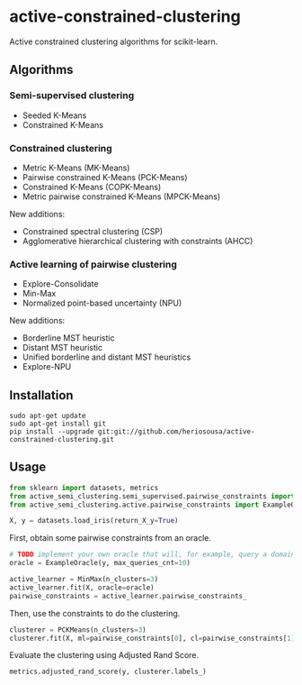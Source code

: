 # active-constrained-clustering

Active constrained clustering algorithms for scikit-learn.

## Algorithms

### Semi-supervised clustering

* Seeded K-Means
* Constrained K-Means

### Constrained clustering
* Metric K-Means (MK-Means)
* Pairwise constrained K-Means (PCK-Means)
* Constrained K-Means (COPK-Means)
* Metric pairwise constrained K-Means (MPCK-Means)

New additions:
* Constrained spectral clustering (CSP)
* Agglomerative hierarchical clustering with constraints (AHCC)

### Active learning of pairwise clustering

* Explore-Consolidate
* Min-Max
* Normalized point-based uncertainty (NPU)

New additions:
* Borderline MST heuristic
* Distant MST heuristic
* Unified borderline and distant MST heuristics
* Explore-NPU

## Installation

```
sudo apt-get update
sudo apt-get install git
pip install --upgrade git:git://github.com/heriosousa/active-constrained-clustering.git
```

## Usage

```python
from sklearn import datasets, metrics
from active_semi_clustering.semi_supervised.pairwise_constraints import PCKMeans
from active_semi_clustering.active.pairwise_constraints import ExampleOracle, ExploreConsolidate, MinMax
```

```python
X, y = datasets.load_iris(return_X_y=True)
```

First, obtain some pairwise constraints from an oracle.

```python
# TODO implement your own oracle that will, for example, query a domain expert via GUI or CLI
oracle = ExampleOracle(y, max_queries_cnt=10)

active_learner = MinMax(n_clusters=3)
active_learner.fit(X, oracle=oracle)
pairwise_constraints = active_learner.pairwise_constraints_
```

Then, use the constraints to do the clustering.

```python
clusterer = PCKMeans(n_clusters=3)
clusterer.fit(X, ml=pairwise_constraints[0], cl=pairwise_constraints[1])
```

Evaluate the clustering using Adjusted Rand Score.

```python
metrics.adjusted_rand_score(y, clusterer.labels_)
```
